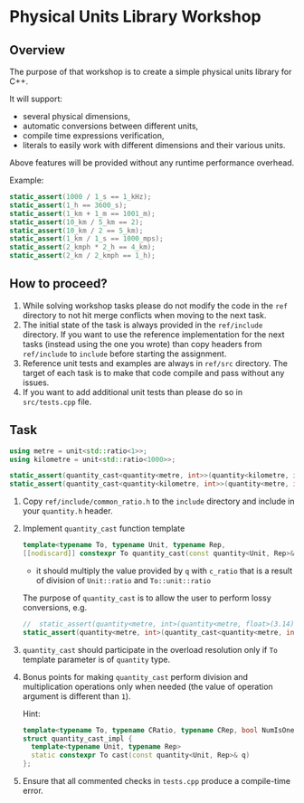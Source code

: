 # Physical Units Library Workshop

## Overview

The purpose of that workshop is to create a simple physical units library for C++.

It will support:
- several physical dimensions,
- automatic conversions between different units,
- compile time expressions verification,
- literals to easily work with different dimensions and their various units.

Above features will be provided without any runtime performance overhead.

Example:

```cpp
static_assert(1000 / 1_s == 1_kHz);
static_assert(1_h == 3600_s);
static_assert(1_km + 1_m == 1001_m);
static_assert(10_km / 5_km == 2);
static_assert(10_km / 2 == 5_km);
static_assert(1_km / 1_s == 1000_mps);
static_assert(2_kmph * 2_h == 4_km);
static_assert(2_km / 2_kmph == 1_h);
```


## How to proceed?

1. While solving workshop tasks please do not modify the code in the `ref` directory to not hit
   merge conflicts when moving to the next task.
2. The initial state of the task is always provided in the `ref/include` directory. If you want to
   use the reference implementation for the next tasks (instead using the one you wrote) than
   copy headers from `ref/include` to `include` before starting the assignment.
3. Reference unit tests and examples are always in `ref/src` directory. The target of each task is
   to make that code compile and pass without any issues.
4. If you want to add additional unit tests than please do so in `src/tests.cpp` file.


## Task

```cpp
using metre = unit<std::ratio<1>>;
using kilometre = unit<std::ratio<1000>>;

static_assert(quantity_cast<quantity<metre, int>>(quantity<kilometre, int>(2)).count() == 2000);
static_assert(quantity_cast<quantity<kilometre, int>>(quantity<metre, int>(2000)).count() == 2);
```

1. Copy `ref/include/common_ratio.h` to the `include` directory and include in your
    `quantity.h` header.
2. Implement `quantity_cast` function template

    ```cpp
    template<typename To, typename Unit, typename Rep,
    [[nodiscard]] constexpr To quantity_cast(const quantity<Unit, Rep>& q);
    ```

    - it should multiply the value provided by `q` with `c_ratio` that is a result of division
    of `Unit::ratio` and `To::unit::ratio`

    The purpose of `quantity_cast` is to allow the user to perform lossy conversions, e.g.

    ```cpp
    //  static_assert(quantity<metre, int>(quantity<metre, float>(3.14)).count() == 3);   // should not compile
    static_assert(quantity<metre, int>(quantity_cast<quantity<metre, int>>(quantity<metre, float>(3.14))).count() == 3);
    ```

3. `quantity_cast` should participate in the overload resolution only if `To` template parameter
   is of `quantity` type.
4. Bonus points for making `quantity_cast` perform division and multiplication operations only when
   needed (the value of operation argument is different than `1`).

    Hint:

    ```cpp
    template<typename To, typename CRatio, typename CRep, bool NumIsOne = false, bool DenIsOne = false>
    struct quantity_cast_impl {
      template<typename Unit, typename Rep>
      static constexpr To cast(const quantity<Unit, Rep>& q)
    };
    ```

5. Ensure that all commented checks in `tests.cpp` produce a compile-time error.
